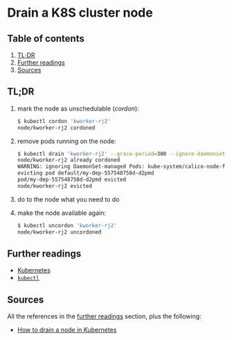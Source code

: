 # Drain a K8S cluster node

## Table of contents <!-- omit in toc -->

1. [TL;DR](#tldr)
1. [Further readings](#further-readings)
1. [Sources](#sources)

## TL;DR

1. mark the node as unschedulable (_cordon_):

   ```sh
   $ kubectl cordon 'kworker-rj2'
   node/kworker-rj2 cordoned
   ```

1. remove pods running on the node:

   ```sh
   $ kubectl drain 'kworker-rj2' --grace-period=300 --ignore-daemonsets=true
   node/kworker-rj2 already cordoned
   WARNING: ignoring DaemonSet-managed Pods: kube-system/calico-node-fl8dl, kube-system/kube-proxy-95vdf
   evicting pod default/my-dep-557548758d-d2pmd
   pod/my-dep-557548758d-d2pmd evicted
   node/kworker-rj2 evicted
   ```

1. do to the node what you need to do
1. make the node available again:

   ```sh
   $ kubectl uncordon 'kworker-rj2'
   node/kworker-rj2 uncordoned
   ```

## Further readings

- [Kubernetes]
- [`kubectl`][kubectl]

## Sources

All the references in the [further readings] section, plus the following:

- [How to drain a node in Kubernetes]

<!--
  References
  -->

<!-- In-article sections -->
[further readings]: #further-readings

<!-- Knowledge base -->
[kubectl]: kubectl.md
[kubernetes]: README.md

<!-- Others -->
[how to drain a node in kubernetes]: https://linuxhandbook.com/kubectl-drain-node/

